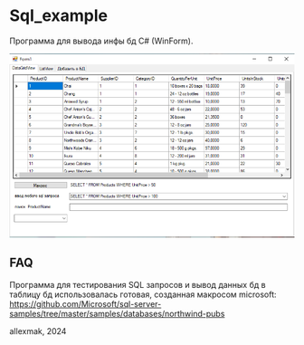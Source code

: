 # Sql_example

Программа для вывода инфы бд C# (WinForm).

![Screnshot](https://github.com/allexmak1/Sql_example/blob/master/image/image.png)

## FAQ

Программа для тестирования SQL запросов и вывод данных бд в таблицу
бд использовалась готовая, созданная макросом microsoft:
https://github.com/Microsoft/sql-server-samples/tree/master/samples/databases/northwind-pubs


 allexmak, 2024
